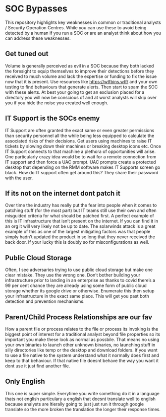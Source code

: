 # SOC Bypasses

This repository highlights key weaknesses in common or traditional analysts / Security Operation Centres. While you can use these to avoid being detected by a human if you run a SOC or are an analyst think about how you can address these weaknesses.

## Get tuned out

Volume is generally perceived as evil in a SOC because they both lacked the foresight to equip themselves to improve their detections before they received to much volume and lack the expertise or funding to fix the issue now that it is present. Use resources like https://wtfbins.wtf/ and your own testing to find behaviours that generate alerts. Then start to spam the SOC with these alerts. At best your going to get an exclusion placed for a directory you will now be conscious of and at worst analysts will skip over you if you hide the noise you created well enough.

## IT Support is the SOCs enemy

IT Support are often granted the exact same or even greater permissions than security personnel all the while being less equipped to calculate the associated risks of their decisions. Get users using machines to raise IT tickets by slowing down their machines or breaking desktop icons etc. Once IT Support connects to that machine a plethora of opportunities will arise. One particularly crazy idea would be to wait for a remote connection from IT support and then force a UAC prompt. UAC prompts create a protected desktop that depending on the RMM software makes IT Supports screen go black. How do IT support often get around this? They share their password with the user.


## If its not on the internet dont patch it

Over time the industry has really put the fear into people when it comes to patching stuff (for the most part) but IT teams still use their own and often misguided criteria for what should be patched first. A perfect example of this is IT infrastructure that isn’t present on the internet. If you can find it in an org it will very likely not be up to date. The solarwinds attack is a great example of this as one of the largest mitigating factors was that people simply hadn’t updated the product in so long that they never received the back door. If your lucky this is doubly so for misconfigurations as well.

## Public Cloud Storage

Often, I see adversaries trying to use public cloud storage but make one clear mistake. They use the wrong one. Don’t bother building your infrastructure prior to landing in an enterprise as thanks to covid there’s a 99 per cent chance they are already using some form of public cloud storage whether its google drive or otherwise. Enumerate this then setup your infrastructure in the exact same place. This will get you past both detection and prevention mechanisms.  

## Parent/Child Process Relationships are our fav

How a parent file or process relates to the file or process its invoking is the biggest point of interest for a traditional analyst beyond file properties so its important you make these look as normal as possbile. That means no using your own binaries to launch other unknown binaries, no launching stuff in silly directories like temp or the desktop and download folders. If you want to use a file native to the system understand what it normally does first and keep to that behaviour. If that native file doesnt behave the way you want it dont use it just find another file.

## Only English

This one is super simple. Everytime you write something do it in a language thats not english particulary a english that doesnt translate well to english because analysts are ltierally going to just just run it through google translate so the more broken the translation the longer their response times.
